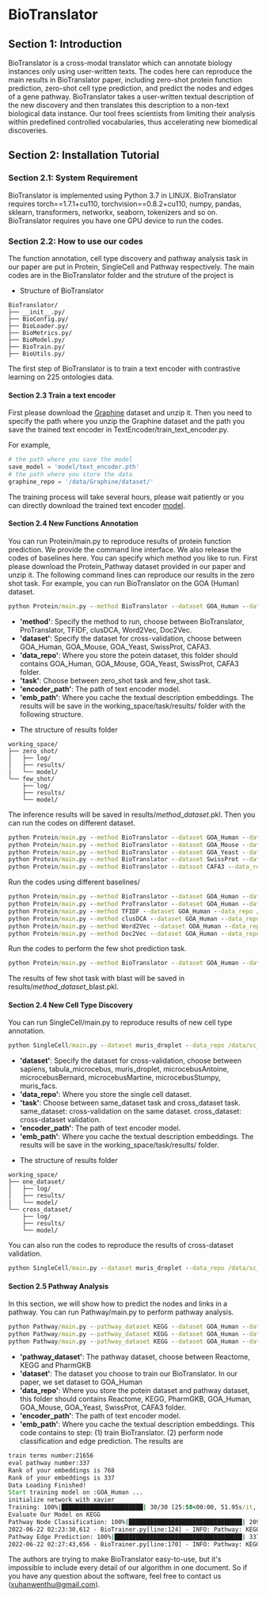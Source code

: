# BioTranslator

## Section 1: Introduction
BioTranslator is a cross-modal translator which can annotate biology instances only using user-written texts.
The codes here can reproduce the main results in BioTranslator paper, including zero-shot protein function prediction, zero-shot cell type prediction, and predict the nodes and edges of a gene pathway.
BioTranslator takes a user-written textual description of the new discovery and then translates this description to a non-text biological data instance. Our tool frees scientists from limiting their analysis within predefined controlled vocabularies, thus accelerating new biomedical discoveries.


## Section 2: Installation Tutorial
### Section 2.1: System Requirement
BioTranslator is implemented using Python 3.7 in LINUX. BioTranslator requires torch==1.7.1+cu110, torchvision==0.8.2+cu110, numpy, pandas, sklearn, transformers, networkx, seaborn, tokenizers and so on.
BioTranslator requires you have one GPU device to run the codes.
### Section 2.2: How to use our codes
The function annotation, cell type discovery and pathway analysis task in our paper are put in Protein, SingleCell and Pathway respectively.
The main codes are in the BioTranslator folder and the struture of the project is
- Structure of BioTranslator

``` 
BioTranslator/  
├── __init__.py/
├── BioConfig.py/ 
├── BioLoader.py/ 
├── BioMetrics.py/ 
├── BioModel.py/ 
├── BioTrain.py/   
├── BioUtils.py/  
```
The first step of BioTranslator is to train a text encoder with contrastive learning on 225 ontologies data.

#### Section 2.3 Train a text encoder
First please download the [Graphine](https://zenodo.org/record/5320310#.YUBtu55Kgox) dataset and unzip it. 
Then you need to specify the path where you unzip the Graphine dataset and the path you save the trained text encoder in TextEncoder/train_text_encoder.py.

For example, 
```python
# the path where you save the model
save_model = 'model/text_encoder.pth'
# the path where you store the data
graphine_repo = '/data/Graphine/dataset/'
```
The training process will take several hours, please wait patiently or you can directly download the trained text encoder [model](https://figshare.com/articles/dataset/Protein_Pathway_data_tar/20120447).
#### Section 2.4 New Functions Annotation
You can run Protein/main.py to reproduce results of protein function prediction. We provide the command line interface.
We also release the codes of baselines here. You can specify which method you like to run. First please download the Protein_Pathway dataset provided in our paper
and unzip it. The following command lines can reproduce our results in the zero shot task. For example, you can run BioTranslator on the GOA (Human) dataset.
```cmd
python Protein/main.py --method BioTranslator --dataset GOA_Human --data_repo /data/ProteinDataset --task zero_shot --encoder_path model/text_encoder.pth --emb_path /embeddings
```
+ **'method'**: Specify the method to run, choose between BioTranslator, ProTranslator, TFIDF, clusDCA, Word2Vec, Doc2Vec.
+ **'dataset'**: Specify the dataset for cross-validation, choose between GOA_Human, GOA_Mouse, GOA_Yeast, SwissProt, CAFA3.
+ **'data_repo'**: Where you store the potein dataset, this folder should contains GOA_Human, GOA_Mouse, GOA_Yeast, SwissProt, CAFA3 folder.
+ **'task'**: Choose between zero_shot task and few_shot task.
+ **'encoder_path'**: The path of text encoder model.
+ **'emb_path'**: Where you cache the textual description embeddings.
The results will be save in the working_space/task/results/ folder with the following structure.
- The structure of results folder

``` 
working_space/  
├── zero_shot/  
│   ├── log/  
│   ├── results/ 
|   └── model/
└── few_shot/  
    ├── log/  
    ├── results/ 
    └── model/ 
```
The inference results will be saved in results/$method$_$dataset$.pkl.
Then you can run the codes on different dataset.
```cmd
python Protein/main.py --method BioTranslator --dataset GOA_Human --data_repo /data/ProteinDataset --task zero_shot --encoder_path model/text_encoder.pth --emb_path /embeddings
python Protein/main.py --method BioTranslator --dataset GOA_Mouse --data_repo /data/ProteinDataset --task zero_shot --encoder_path model/text_encoder.pth --emb_path /embeddings
python Protein/main.py --method BioTranslator --dataset GOA_Yeast --data_repo /data/ProteinDataset --task zero_shot --encoder_path model/text_encoder.pth --emb_path /embeddings
python Protein/main.py --method BioTranslator --dataset SwissProt --data_repo /data/ProteinDataset --task zero_shot --encoder_path model/text_encoder.pth --emb_path /embeddings
python Protein/main.py --method BioTranslator --dataset CAFA3 --data_repo /data/ProteinDataset --task zero_shot --encoder_path model/text_encoder.pth --emb_path /embeddings
```
Run the codes using different baselines/
```cmd
python Protein/main.py --method BioTranslator --dataset GOA_Human --data_repo /data/ProteinDataset --task zero_shot --encoder_path model/text_encoder.pth --emb_path /embeddings
python Protein/main.py --method ProTranslator --dataset GOA_Human --data_repo /data/ProteinDataset --task zero_shot --encoder_path model/text_encoder.pth --emb_path /embeddings
python Protein/main.py --method TFIDF --dataset GOA_Human --data_repo /data/ProteinDataset --task zero_shot --encoder_path model/text_encoder.pth --emb_path /embeddings
python Protein/main.py --method clusDCA --dataset GOA_Human --data_repo /data/ProteinDataset --task zero_shot --encoder_path model/text_encoder.pth --emb_path /embeddings
python Protein/main.py --method Word2Vec --dataset GOA_Human --data_repo /data/ProteinDataset --task zero_shot --encoder_path model/text_encoder.pth --emb_path /embeddings
python Protein/main.py --method Doc2Vec --dataset GOA_Human --data_repo /data/ProteinDataset --task zero_shot --encoder_path model/text_encoder.pth --emb_path /embeddings
```
Run the codes to perform the few shot prediction task. 
```cmd
python Protein/main.py --method BioTranslator --dataset GOA_Human --data_repo /data/ProteinDataset --task few_shot --encoder_path model/text_encoder.pth --emb_path /embeddings
```
The results of few shot task with blast will be saved in results/$method$_$dataset$_blast.pkl.
#### Section 2.4 New Cell Type Discovery
You can run SingleCell/main.py to reproduce results of new cell type annotation. 
```cmd
python SingleCell/main.py --dataset muris_droplet --data_repo /data/sc_data --task same_dataset --encoder_path model/text_encoder.pth --emb_path /embeddings
```
+ **'dataset'**: Specify the dataset for cross-validation, choose between sapiens, tabula_microcebus, muris_droplet, microcebusAntoine, microcebusBernard, microcebusMartine, microcebusStumpy, muris_facs.
+ **'data_repo'**: Where you store the single cell dataset.
+ **'task'**: Choose between same_dataset task and cross_dataset task. same_dataset: cross-validation on the same dataset. cross_dataset: cross-dataset validation.
+ **'encoder_path'**: The path of text encoder model.
+ **'emb_path'**: Where you cache the textual description embeddings.
The results will be save in the working_space/task/results/ folder.
- The structure of results folder

``` 
working_space/  
├── one_dataset/  
│   ├── log/  
│   ├── results/ 
|   └── model/
└── cross_dataset/  
    ├── log/  
    ├── results/ 
    └── model/ 
```
You can also run the codes to reproduce the results of cross-dataset validation.
```cmd
python SingleCell/main.py --dataset muris_droplet --data_repo /data/sc_data --task cross_dataset --encoder_path model/text_encoder.pth --emb_path /embeddings
```
#### Section 2.5 Pathway Analysis
In this section, we will show how to predict the nodes and links in a pathway.
You can run Pathway/main.py to perform pathway analysis.
```cmd
python Pathway/main.py --pathway_dataset KEGG --dataset GOA_Human --data_repo /data/Protein_Pathway_data/ --encoder_path model/text_encoder.pth --emb_path /embeddings
python Pathway/main.py --pathway_dataset KEGG --dataset GOA_Human --data_repo /data/Protein_Pathway_data/ --encoder_path model/text_encoder.pth --emb_path /embeddings
python Pathway/main.py --pathway_dataset KEGG --dataset GOA_Human --data_repo /data/Protein_Pathway_data/ --encoder_path model/text_encoder.pth --emb_path /embeddings
```
+ **'pathway_dataset'**: The pathway dataset, choose between Reactome, KEGG and PharmGKB
+ **'dataset'**: The dataset you choose to train our BioTranslator. In our paper, we set dataset to GOA_Human
+ **'data_repo'**: Where you store the potein dataset and pathway dataset, this folder should contains Reactome, KEGG, PharmGKB, GOA_Human, GOA_Mouse, GOA_Yeast, SwissProt, CAFA3 folder.
+ **'encoder_path'**: The path of text encoder model.
+ **'emb_path'**: Where you cache the textual description embeddings.
This code contains to step: (1) train BioTranslator. (2) perform node classification and edge prediction.
The results are
```cmd
train terms number:21656
eval pathway number:337
Rank of your embeddings is 768
Rank of your embeddings is 337
Data Loading Finished!
Start training model on :GOA_Human ...
initialize network with xavier
Training: 100%|███████████████████████| 30/30 [25:58<00:00, 51.95s/it, epoch=29, train loss=0.00187]
Evaluate Our Model on KEGG
Pathway Node Classification: 100%|████████████████████████████████| 209/209 [00:24<00:00,  8.70it/s]
2022-06-22 02:23:30,612 - BioTrainer.py[line:124] - INFO: Pathway: KEGG Node Classification AUROC: 0.7438614121231653
Pathway Edge Prediction: 100%|████████████████████████████████████| 337/337 [04:13<00:00,  1.33it/s]
2022-06-22 02:27:43,656 - BioTrainer.py[line:170] - INFO: Pathway: KEGG Edge Prediction AUROC: 0.7894009929801727
```

The authors are trying to make BioTranslator easy-to-use, but it's impossible to include every detail of our algorithm in one document.
So if you have any question about the software, feel free to contact us (xuhanwenthu@gmail.com).
